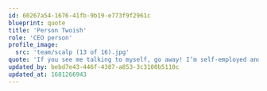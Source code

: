 ```yaml
---
id: 60267a54-1676-41fb-9b19-e773f9f2961c
blueprint: quote
title: 'Person Twoish'
role: 'CEO person'
profile_image:
  src: 'team/scalp (13 of 16).jpg'
quote: 'If you see me talking to myself, go away! I’m self-employed and we’re having a staff meeting!'
updated_by: bebd7e43-446f-4387-a853-3c3100b5110c
updated_at: 1681266943
---
```

